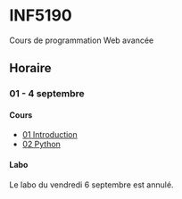 # INF5190
Cours de programmation Web avancée

## Horaire

### 01 - 4 septembre

#### Cours
* [01 Introduction](cours/01-sept-04/01-introduction.pdf)
* [02 Python](cours/01-sept-04/02-python.pdf)

#### Labo

Le labo du vendredi 6 septembre est annulé.
